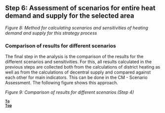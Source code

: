 ## Step 6: Assessment of scenarios for entire heat demand and supply for the selected area

*Figure 8: Method for calculating scenarios and sensitivities of heating demand and supply for this strategy process*

### Comparison of results for different scenarios
The final step in the analysis is the comparison of the results for the different scenarios and sensitivities. For this, all results calculated in the previous steps are collected both from the calculations of district heating as well as from the calculations of decentral supply and compared against each other for main indicators. This can be done in the CM - Scenario Assessment. The following figure shows this approach.

*Figure 9: Comparison of results for different scenarios (Step 4)*


<code><ins>**[To Top](#table-of-contents)**</ins></code>
